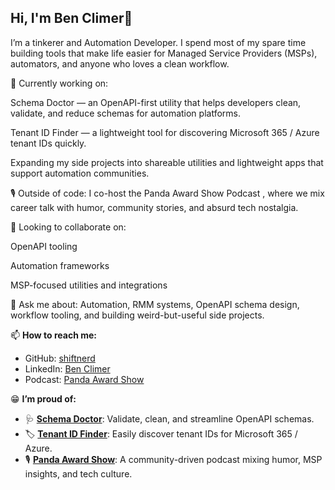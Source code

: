 ## Hi, I'm Ben Climer👋

I’m a tinkerer and Automation Developer. I spend most of my spare time building tools that make life easier for Managed Service Providers (MSPs), automators, and anyone who loves a clean workflow.

🔭 Currently working on:

Schema Doctor
 — an OpenAPI-first utility that helps developers clean, validate, and reduce schemas for automation platforms.

Tenant ID Finder
 — a lightweight tool for discovering Microsoft 365 / Azure tenant IDs quickly.

Expanding my side projects into shareable utilities and lightweight apps that support automation communities.

🎙 Outside of code:
I co-host the Panda Award Show Podcast
, where we mix career talk with humor, community stories, and absurd tech nostalgia.

👯 Looking to collaborate on:

OpenAPI tooling

Automation frameworks

MSP-focused utilities and integrations

💬 Ask me about:
Automation, RMM systems, OpenAPI schema design, workflow tooling, and building weird-but-useful side projects.

📫 **How to reach me:**  
- GitHub: [shiftnerd](https://github.com/shiftnerd)  
- LinkedIn: [Ben Climer](https://www.linkedin.com/in/benclimer/)  
- Podcast: [Panda Award Show](https://pandaaward.show)  

😁 **I’m proud of:**  
- 🩺 **[Schema Doctor](https://github.com/shiftnerd/schemadoctor)**: Validate, clean, and streamline OpenAPI schemas.  
- 🏷 **[Tenant ID Finder](https://github.com/shiftnerd/tenantidfinder)**: Easily discover tenant IDs for Microsoft 365 / Azure.  
- 🎙 **[Panda Award Show](https://pandaaward.show)**: A community-driven podcast mixing humor, MSP insights, and tech culture.  
